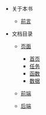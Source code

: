 - 关于本书

  - [前言](README.md)

- 文档目录
  - [页面](visual/readme.md)
    - [首页](visual/index.md)
    - [任务](visual/job.md)
    - [函数](visual/function.md)
    - [数据](visual/data.md)

  - [前端](front/readme.md)

  - [后端](back/readme.md)
